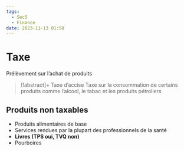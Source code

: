```yaml
---
tags:
  - Sec5
  - Finance
date: 2023-11-13 01:58
---
```


# Taxe

Prélèvement sur l’achat de produits

> [!abstract]+ Taxe d’accise
> Taxe sur la consommation de certains produits comme l’alcool, le tabac et les produits pétroliers

## Produits non taxables

- Produits alimentaires de base
- Services rendues par la plupart des professionnels de la santé
- **Livres (TPS oui, TVQ non)**
- Pourboires